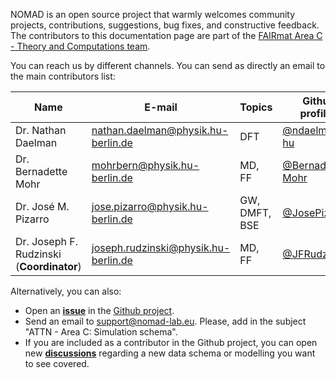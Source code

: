 

NOMAD is an open source project that warmly welcomes community projects, contributions, suggestions, bug fixes, and constructive feedback. The contributors to this documentation page are part of the [FAIRmat Area C - Theory and Computations team](https://www.fairmat-nfdi.eu/fairmat/about-fairmat/team-fairmat).

You can reach us by different channels. You can send as directly an email to the main contributors list:

| Name | E-mail     | Topics | Github profiles |
|------|------------|--------|-----------------|
| Dr. Nathan Daelman | [nathan.daelman@physik.hu-berlin.de](mailto:nathan.daelman@physik.hu-berlin.de) | DFT | [@ndaelman-hu](https://github.com/ndaelman-hu) |
| Dr. Bernadette Mohr | [mohrbern@physik.hu-berlin.de](mailto:mohrbern@physik.hu-berlin.de) | MD, FF | [@Bernadette-Mohr](https://github.com/Bernadette-Mohr) |
| Dr. José M. Pizarro | [jose.pizarro@physik.hu-berlin.de](mailto:jose.pizarro@physik.hu-berlin.de) | GW, DMFT, BSE | [@JosePizarro3](https://github.com/JosePizarro3) |
| Dr. Joseph F. Rudzinski (**Coordinator**) | [joseph.rudzinski@physik.hu-berlin.de](mailto:joseph.rudzinski@physik.hu-berlin.de) | MD, FF | [@JFRudzinski](https://github.com/JFRudzinski) |


Alternatively, you can also:

- Open an [**issue**](https://github.com/nomad-coe/nomad-schema-plugin-simulation-data/issues) in the [Github project](https://github.com/nomad-coe/nomad-schema-plugin-simulation-data/).
- Send an email to [support@nomad-lab.eu](mailto:support@nomad-lab.eu). Please, add in the subject "ATTN - Area C: Simulation schema".
- If you are included as a contributor in the Github project, you can open new [**discussions**](https://github.com/nomad-coe/nomad-schema-plugin-simulation-data/discussions) regarding a new data schema or modelling you want to see covered.
